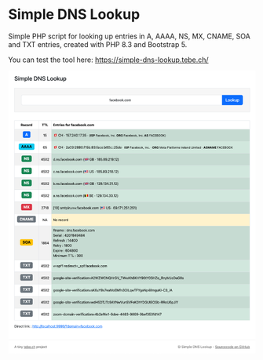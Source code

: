 # Simple DNS Lookup

Simple PHP script for looking up entries in A, AAAA, NS, MX, CNAME, SOA and TXT entries, created with PHP 8.3 and Bootstrap 5.

You can test the tool here: https://simple-dns-lookup.tebe.ch/

![Simple DNS Lookup](public/assets/preview.png)
